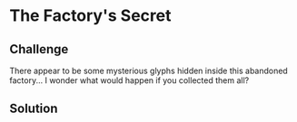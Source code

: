 # The Factory's Secret

## Challenge
There appear to be some mysterious glyphs hidden inside this abandoned factory... I wonder what would happen if you collected them all?

## Solution